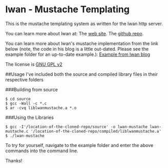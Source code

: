 lwan - Mustache Templating
===============

This is the mustache templating system as written for the lwan http server.

You can learn more about lwan at:
The [web site](http://lwan.ws).
The [github repo](https://github.com/lpereira/lwan).

You can learn more about lwan's mustache implementation from the link below (note, the code in his blog is a little out-dated. Please see the example folder for an up-to-date example.):
[Example from lwan blog](http://tia.mat.br/posts/2012/11/11/mustache_templates_in_c.html)

The license is [GNU GPL v2](https://www.gnu.org/licenses/gpl-2.0.txt)


##Usage
I've included both the source and compiled library files in their respective folders


###Building from source

```
$ cd source
$ gcc -Wall -c *.c
$ ar -cvq liblwanmustache.a *.o
```

###Using the Libraries

```
$ gcc -I'/location-of-the-cloned-repo/source' -o lwan-mustache lwan-mustache.c '/location-of-the-cloned-repo/compiled/liblwanmustache.a'
$ ./lwan-mustache
```

To try for yourself, navigate to the example folder and enter the above commands into the command line.

Thanks!